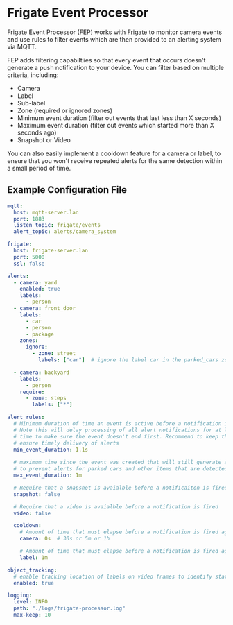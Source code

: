 # Frigate Event Processor

Frigate Event Processor (FEP) works with [Frigate](https://frigate.video) to monitor camera events and
use rules to filter events which are then provided to an alerting system via MQTT.

FEP adds filtering capabiltiies so that every event that occurs doesn't generate a push notification
to your device. You can filter based on multiple criteria, including:

* Camera
* Label
* Sub-label
* Zone (required or ignored zones)
* Minimum event duration (filter out events that last less than X seconds)
* Maximum event duration (filter out events which started more than X seconds ago)
* Snapshot or Video

You can also easily implement a cooldown feature for a camera or label, to ensure that you won't
receive repeated alerts for the same detection within a small period of time.


## Example Configuration File

```yaml
mqtt:
  host: mqtt-server.lan
  port: 1883
  listen_topic: frigate/events
  alert_topic: alerts/camera_system

frigate:
  host: frigate-server.lan
  port: 5000
  ssl: false

alerts:
  - camera: yard
    enabled: true
    labels:
      - person
  - camera: front_door
    labels:
      - car
      - person
      - package
    zones:
      ignore:
        - zone: street
          labels: ["car"]  # ignore the label car in the parked_cars zone

  - camera: backyard
    labels:
      - person
    require:
      - zone: steps
        labels: ["*"]

alert_rules:
  # Minimum duration of time an event is active before a notification is fired, 0 to disable
  # Note this will delay processing of all alert notifications for at least this duration of
  # time to make sure the event doesn't end first. Recommend to keep this to a low value to
  # ensure timely delivery of alerts
  min_event_duration: 1.1s
  
  # maximum time since the event was created that will still generate an alert (this can be used
  # to prevent alerts for parked cars and other items that are detected for a long time)
  max_event_duration: 1m

  # Require that a snapshot is avaialble before a notificaiton is fired
  snapshot: false

  # Require that a video is avaialble before a notification is fired
  video: false

  cooldown:
    # Amount of time that must elapse before a notification is fired again for the same camera
    camera: 0s  # 30s or 5m or 1h

    # Amount of time that must elapse before a notification is fired again for the same label on a camera
    label: 1m

object_tracking:
  # enable tracking location of labels on video frames to identify stationary objects and supress alerts
  enabled: true

logging:
  level: INFO
  path: "./logs/frigate-processor.log"
  max-keep: 10
```
